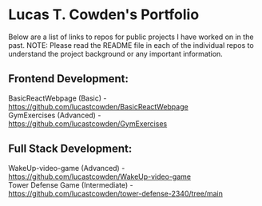 # Lucas T. Cowden's Portfolio

Below are a list of links to repos for public projects I have worked on in the past.
NOTE: Please read the README file in each of the individual repos to understand the project background or any important information.

## Frontend Development:
BasicReactWebpage (Basic) - https://github.com/lucastcowden/BasicReactWebpage <br />
GymExercises (Advanced) - https://github.com/lucastcowden/GymExercises <br />

## Full Stack Development:
WakeUp-video-game (Advanced) - https://github.com/lucastcowden/WakeUp-video-game <br />
Tower Defense Game (Intermediate) - https://github.com/lucastcowden/tower-defense-2340/tree/main <br />
